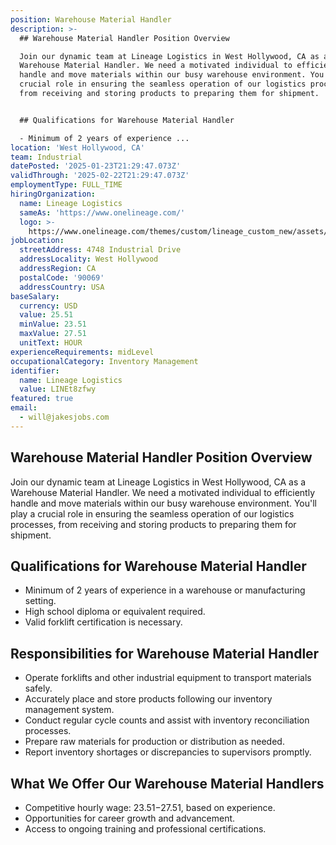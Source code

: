 ```yaml
---
position: Warehouse Material Handler
description: >-
  ## Warehouse Material Handler Position Overview

  Join our dynamic team at Lineage Logistics in West Hollywood, CA as a
  Warehouse Material Handler. We need a motivated individual to efficiently
  handle and move materials within our busy warehouse environment. You'll play a
  crucial role in ensuring the seamless operation of our logistics processes,
  from receiving and storing products to preparing them for shipment.


  ## Qualifications for Warehouse Material Handler

  - Minimum of 2 years of experience ...
location: 'West Hollywood, CA'
team: Industrial
datePosted: '2025-01-23T21:29:47.073Z'
validThrough: '2025-02-22T21:29:47.073Z'
employmentType: FULL_TIME
hiringOrganization:
  name: Lineage Logistics
  sameAs: 'https://www.onelineage.com/'
  logo: >-
    https://www.onelineage.com/themes/custom/lineage_custom_new/assets/lineage_logo.svg
jobLocation:
  streetAddress: 4748 Industrial Drive
  addressLocality: West Hollywood
  addressRegion: CA
  postalCode: '90069'
  addressCountry: USA
baseSalary:
  currency: USD
  value: 25.51
  minValue: 23.51
  maxValue: 27.51
  unitText: HOUR
experienceRequirements: midLevel
occupationalCategory: Inventory Management
identifier:
  name: Lineage Logistics
  value: LINEt8zfwy
featured: true
email:
  - will@jakesjobs.com
---
```




## Warehouse Material Handler Position Overview
Join our dynamic team at Lineage Logistics in West Hollywood, CA as a Warehouse Material Handler. We need a motivated individual to efficiently handle and move materials within our busy warehouse environment. You'll play a crucial role in ensuring the seamless operation of our logistics processes, from receiving and storing products to preparing them for shipment.

## Qualifications for Warehouse Material Handler
- Minimum of 2 years of experience in a warehouse or manufacturing setting.
- High school diploma or equivalent required.
- Valid forklift certification is necessary.

## Responsibilities for Warehouse Material Handler
- Operate forklifts and other industrial equipment to transport materials safely.
- Accurately place and store products following our inventory management system.
- Conduct regular cycle counts and assist with inventory reconciliation processes.
- Prepare raw materials for production or distribution as needed.
- Report inventory shortages or discrepancies to supervisors promptly.

## What We Offer Our Warehouse Material Handlers
- Competitive hourly wage: $23.51-$27.51, based on experience.
- Opportunities for career growth and advancement.
- Access to ongoing training and professional certifications.
